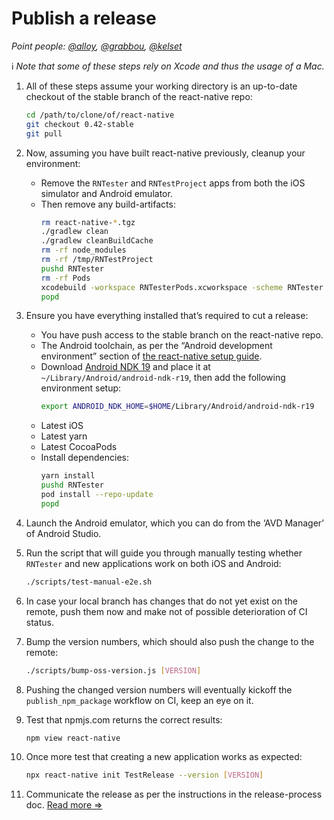 # Publish a release

_Point people: [@alloy](https://github.com/alloy), [@grabbou](https://github.com/grabbou), [@kelset](https://github.com/kelset)_

ℹ️ _Note that some of these steps rely on Xcode and thus the usage of a Mac._

1. All of these steps assume your working directory is an up-to-date checkout of the stable branch of the react-native repo:

   ```bash
   cd /path/to/clone/of/react-native
   git checkout 0.42-stable
   git pull
   ```

1. Now, assuming you have built react-native previously, cleanup your environment:

   - Remove the `RNTester` and `RNTestProject` apps from both the iOS simulator and Android emulator.
   - Then remove any build-artifacts:
     ```bash
     rm react-native-*.tgz
     ./gradlew clean
     ./gradlew cleanBuildCache
     rm -rf node_modules
     rm -rf /tmp/RNTestProject
     pushd RNTester
     rm -rf Pods
     xcodebuild -workspace RNTesterPods.xcworkspace -scheme RNTester clean
     popd
     ```

1. Ensure you have everything installed that’s required to cut a release:

   - You have push access to the stable branch on the react-native repo.
   - The Android toolchain, as per the “Android development environment” section of [the react-native setup guide](https://reactnative.dev/docs/getting-started).
   - Download [Android NDK 19](https://developer.android.com/ndk/downloads/older_releases#ndk-19c-downloads) and place it at `~/Library/Android/android-ndk-r19`, then add the following environment setup:
     ```bash
     export ANDROID_NDK_HOME=$HOME/Library/Android/android-ndk-r19
     ```
   - Latest iOS
   - Latest yarn
   - Latest CocoaPods
   - Install dependencies:
     ```bash
     yarn install
     pushd RNTester
     pod install --repo-update
     popd
     ```

1. Launch the Android emulator, which you can do from the ‘AVD Manager’ of Android Studio.

1. Run the script that will guide you through manually testing whether `RNTester` and new applications work on both iOS and Android:

   ```bash
   ./scripts/test-manual-e2e.sh
   ```

1. In case your local branch has changes that do not yet exist on the remote, push them now and make not of possible deterioration of CI status.

1. Bump the version numbers, which should also push the change to the remote:

   ```bash
   ./scripts/bump-oss-version.js [VERSION]
   ```

1. Pushing the changed version numbers will eventually kickoff the `publish_npm_package` workflow on CI, keep an eye on it.

1. Test that npmjs.com returns the correct results:

   ```bash
   npm view react-native
   ```

1. Once more test that creating a new application works as expected:

   ```bash
   npx react-native init TestRelease --version [VERSION]
   ```

1. Communicate the release as per the instructions in the release-process doc. [Read more ⇒](./release-process.md)
